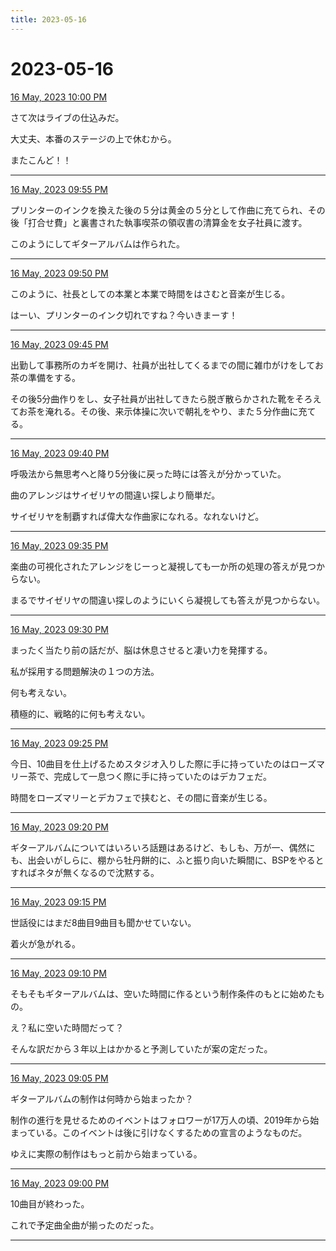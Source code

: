 ```yaml
---
title: 2023-05-16
---
```

# 2023-05-16

[16 May, 2023 10:00 PM](https://twitter.com/hirasawa/status/1658457273075912710#m)

さて次はライブの仕込みだ。  
  
大丈夫、本番のステージの上で休むから。  
  
またこんど！！

---

[16 May, 2023 09:55 PM](https://twitter.com/hirasawa/status/1658456010699296769#m)

プリンターのインクを換えた後の５分は黄金の５分として作曲に充てられ、その後「打合せ費」と裏書された執事喫茶の領収書の清算金を女子社員に渡す。  
  
このようにしてギターアルバムは作られた。

---

[16 May, 2023 09:50 PM](https://twitter.com/hirasawa/status/1658454752408076288#m)

このように、社長としての本業と本業で時間をはさむと音楽が生じる。  
  
はーい、プリンターのインク切れですね？今いきまーす！

---

[16 May, 2023 09:45 PM](https://twitter.com/hirasawa/status/1658453494150332416#m)

出勤して事務所のカギを開け、社員が出社してくるまでの間に雑巾がけをしてお茶の準備をする。  
  
その後5分曲作りをし、女子社員が出社してきたら脱ぎ散らかされた靴をそろえてお茶を淹れる。その後、来示体操に次いで朝礼をやり、また５分作曲に充てる。

---

[16 May, 2023 09:40 PM](https://twitter.com/hirasawa/status/1658452236014428163#m)

呼吸法から無思考へと降り5分後に戻った時には答えが分かっていた。  
  
曲のアレンジはサイゼリヤの間違い探しより簡単だ。  
  
サイゼリヤを制覇すれば偉大な作曲家になれる。なれないけど。

---

[16 May, 2023 09:35 PM](https://twitter.com/hirasawa/status/1658450977509474304#m)

楽曲の可視化されたアレンジをじーっと凝視しても一か所の処理の答えが見つからない。  
  
まるでサイゼリヤの間違い探しのようにいくら凝視しても答えが見つからない。

---

[16 May, 2023 09:30 PM](https://twitter.com/hirasawa/status/1658449719570448386#m)

まったく当たり前の話だが、脳は休息させると凄い力を発揮する。  
  
私が採用する問題解決の１つの方法。  
  
何も考えない。  
  
積極的に、戦略的に何も考えない。

---

[16 May, 2023 09:25 PM](https://twitter.com/hirasawa/status/1658448461048721408#m)

今日、10曲目を仕上げるためスタジオ入りした際に手に持っていたのはローズマリー茶で、完成して一息つく際に手に持っていたのはデカフェだ。  
  
時間をローズマリーとデカフェで挟むと、その間に音楽が生じる。

---

[16 May, 2023 09:20 PM](https://twitter.com/hirasawa/status/1658447202656694272#m)

ギターアルバムについてはいろいろ話題はあるけど、もしも、万が一、偶然にも、出会いがしらに、棚から牡丹餅的に、ふと振り向いた瞬間に、BSPをやるとすればネタが無くなるので沈黙する。

---

[16 May, 2023 09:15 PM](https://twitter.com/hirasawa/status/1658445944696758272#m)

世話役にはまだ8曲目9曲目も聞かせていない。  
  
着火が急がれる。

---

[16 May, 2023 09:10 PM](https://twitter.com/hirasawa/status/1658444686628098049#m)

そもそもギターアルバムは、空いた時間に作るという制作条件のもとに始めたもの。  
  
え？私に空いた時間だって？  
  
そんな訳だから３年以上はかかると予測していたが案の定だった。

---

[16 May, 2023 09:05 PM](https://twitter.com/hirasawa/status/1658443428345282562#m)

ギターアルバムの制作は何時から始まったか？  
  
制作の進行を見せるためのイベントはフォロワーが17万人の頃、2019年から始まっている。このイベントは後に引けなくするための宣言のようなものだ。  
  
ゆえに実際の制作はもっと前から始まっている。

---

[16 May, 2023 09:00 PM](https://twitter.com/hirasawa/status/1658442171815546883#m)

10曲目が終わった。  
  
これで予定曲全曲が揃ったのだった。

---

